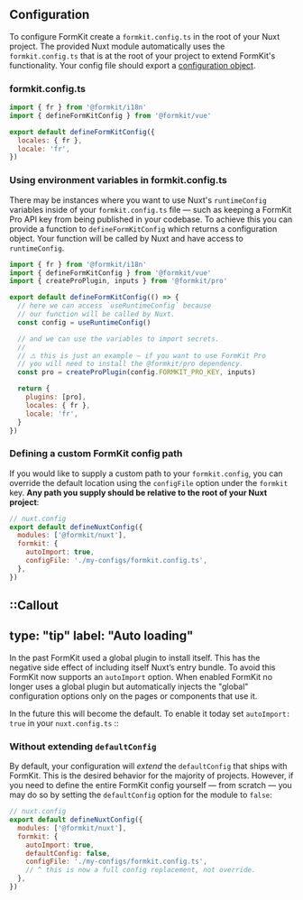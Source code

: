 ## Configuration

To configure FormKit create a `formkit.config.ts` in the root of your Nuxt project. The provided Nuxt module automatically uses the `formkit.config.ts` that is at the root of your project to extend FormKit's functionality. Your config file should export a [configuration object](/essentials/configuration#what-is-defaultconfig).

### formkit.config.ts
```js
import { fr } from '@formkit/i18n'
import { defineFormKitConfig } from '@formkit/vue'

export default defineFormKitConfig({
  locales: { fr },
  locale: 'fr',
})
```

### Using environment variables in formkit.config.ts

There may be instances where you want to use Nuxt's `runtimeConfig` variables inside of your `formkit.config.ts` file — such as keeping a FormKit Pro API key from being published in your codebase. To achieve this you can provide a function to `defineFormKitConfig` which returns a configuration object. Your function will be called by Nuxt and have access to `runtimeConfig`.

```js
import { fr } from '@formkit/i18n'
import { defineFormKitConfig } from '@formkit/vue'
import { createProPlugin, inputs } from '@formkit/pro'

export default defineFormKitConfig(() => {
  // here we can access `useRuntimeConfig` because
  // our function will be called by Nuxt.
  const config = useRuntimeConfig()

  // and we can use the variables to import secrets.
  //
  // ⚠️ this is just an example — if you want to use FormKit Pro
  // you will need to install the @formkit/pro dependency.
  const pro = createProPlugin(config.FORMKIT_PRO_KEY, inputs)

  return {
    plugins: [pro],
    locales: { fr },
    locale: 'fr',
  }
})
```

### Defining a custom FormKit config path

If you would like to supply a custom path to your `formkit.config`, you can override the default location using the `configFile` option under the `formkit` key. **Any path you supply should be relative to the root of your Nuxt project**:

```js
// nuxt.config
export default defineNuxtConfig({
  modules: ['@formkit/nuxt'],
  formkit: {
    autoImport: true,
    configFile: './my-configs/formkit.config.ts',
  },
})
```

::Callout
---
type: "tip"
label: "Auto loading"
---
In the past FormKit used a global plugin to install itself. This has the negative side effect of including itself Nuxt’s entry bundle. To avoid this FormKit now supports an `autoImport` option. When enabled FormKit no longer uses a global plugin but automatically injects the "global" configuration options only on the pages or components that use it.

In the future this will become the default. To enable it today set `autoImport: true` in your `nuxt.config.ts`
::


### Without extending `defaultConfig`

By default, your configuration will _extend_ the `defaultConfig` that ships with FormKit. This is the desired behavior
for the majority of projects. However, if you need to define the entire FormKit config yourself — from scratch — you may do so
by setting the `defaultConfig` option for the module to `false`:

```js
// nuxt.config
export default defineNuxtConfig({
  modules: ['@formkit/nuxt'],
  formkit: {
    autoImport: true,
    defaultConfig: false,
    configFile: './my-configs/formkit.config.ts',
    // ^ this is now a full config replacement, not override.
  },
})
```